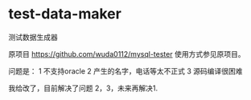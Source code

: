 # test-data-maker
测试数据生成器

原项目 https://github.com/wuda0112/mysql-tester
使用方式参见原项目。

问题是：
1 不支持oracle
2 产生的名字，电话等太不正式
3 源码编译很困难

我给改了，目前解决了问题 2，3，未来再解决1.

